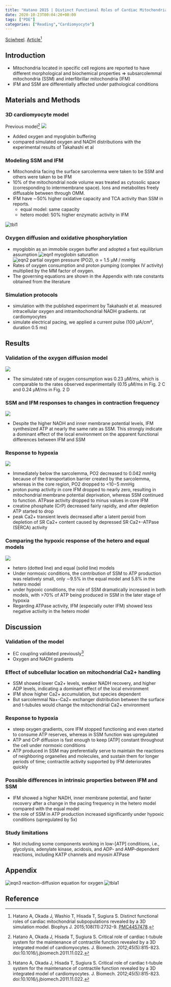 ```yaml
---
title: "Hatano 2015 | Distinct Functional Roles of Cardiac Mitochondrial Subpopulations Revealed by a 3D Simulation Model"
date: 2020-10-23T00:04:20+08:00
tags: ["PDE"]
categories: ["Reading","Cardiomyocyte"]
---
```


[Sciwheel](https://sciwheel.com/work/#/items/3609754). [Article](https://www.ncbi.nlm.nih.gov/pmc/articles/PMC4457478/)[^Hatano2015]

<!--more-->

## Introduction
* Mitochondria located in specific cell regions are reported to have different morphological and biochemical properties => subsarcolemmal mitochondria (SSM) and interfibrillar mitochondria (IFM)
* IFM and SSM are differentially affected under pathological conditions

## Materials and Methods
### 3D cardiomyocyte model
Previous model[^Hatano2012]
![](https://els-jbs-prod-cdn.literatumonline.com/cms/attachment/1af0ec73-23a6-40f9-b4b8-fd72dff6e129/gr1_lrg.jpg)
* Added oxygen and myoglobin buffering
* compared simulated oxygen and NADH distributions with the experimental results of Takahashi et al

### Modeling SSM and IFM
* Mitochondria facing the surface sarcolemma were taken to be SSM and others were taken to be IFM
* 10% of the mitochondrial node volume was treated as cytosolic space (corresponding to intermembrane space). Ions and metabolites freely diffusable between through OMM.
* IFM have ∼50% higher oxidative capacity and TCA activity than SSM in reports.
    * equal model: same capacity
    * hetero model: 50% higher enzymatic activity in IFM

![tbl1](https://user-images.githubusercontent.com/40054455/86618472-8d79a200-bfeb-11ea-8d33-41d97829b630.png)

### Oxygen diffusion and oxidative phosphorylation
* myoglobin as an immobile oxygen buffer and adopted a fast equilibrium assumption
  ![eqn1 myoglobin saturation](https://user-images.githubusercontent.com/40054455/86618462-8b174800-bfeb-11ea-840a-39791951b1ea.png)
  ![eqn2 partial oxygen pressure (PO2)](https://user-images.githubusercontent.com/40054455/86618467-8c487500-bfeb-11ea-8733-f9b5d17dd101.png), α = 1.5 μM / mmHg
* Rates of oxygen consumption and proton pumping (complex IV activity) multiplied by the MM factor of oxygen.
* The governing equations are shown in the Appendix with rate constants obtained from the literature
### Simulation protocols
* simulation with the published experiment by Takahashi et al. measured intracellular oxygen and intramitochondrial NADH gradients. rat cardiomyocytes
* simulate electrical pacing, we applied a current pulse (100 μA/cm², duration 0.5 ms)

## Results
### Validation of the oxygen diffusion model
![](https://els-jbs-prod-cdn.literatumonline.com/cms/attachment/c5a62901-6725-44f2-b70d-eb5ab6bf9210/gr2_lrg.jpg)
* The simulated rate of oxygen consumption was 0.23 μM/ms, which is comparable to the rates observed experimentally (0.15 μM/ms in Fig. 2 C and 0.24 μM/ms in Fig. 2 D

### SSM and IFM responses to changes in contraction frequency
![](https://els-jbs-prod-cdn.literatumonline.com/cms/attachment/2cd7fdd1-09d2-4d8f-b4fc-b759e90ee888/gr3_lrg.jpg)
* Despite the higher NADH and inner membrane potential levels, IFM synthesized ATP at nearly the same rate as SSM. This strongly indicate a dominant effect of the local environment on the apparent functional differences between IFM and SSM

### Response to hypoxia
![](https://els-jbs-prod-cdn.literatumonline.com/cms/attachment/4245ae5a-63ce-411c-8b57-b819e1a31c61/gr4_lrg.jpg)
* Immediately below the sarcolemma, PO2 decreased to 0.042 mmHg because of the transportation barrier created by the sarcolemma, whereas in the core region, PO2 dropped to <10−5 mmHg
* proton pump activity in core IFM dropped to nearly zero, resulting in mitochondrial membrane potential deprivation, whereas SSM continued to function. ATPase activity dropped to minus values in core IFM
* creatine phosphate (CrP) decreased fairly rapidly, and after depletion ATP started to drop
* peak Ca2+ transient levels decreased after a latent peroid from depletion of SR Ca2+ content caused by depressed SR Ca2+-ATPase (SERCA) activity
### Comparing the hypoxic response of the hetero and equal models
![](https://els-jbs-prod-cdn.literatumonline.com/cms/attachment/238e4166-a176-4e64-8b3f-e2f2e0188f26/gr5_lrg.jpg)
* hetero (dotted line) and equal (solid line) models
* Under normoxic conditions, the contribution of SSM to ATP production was relatively small, only ∼9.5% in the equal model and 5.8% in the hetero model
* under hypoxic conditions, the role of SSM dramatically increased in both models, with >70% of ATP being produced in SSM in the later stage of hypoxia
* Regarding ATPase activity, IFM (especially outer IFM) showed less negative activity in the hetero model

## Discussion
### Validation of the model
* EC coupling validated previously[^Hatano2012]
* Oxygen and NADH gradients
### Effect of subcellular location on mitochondrial Ca2+ handling
* SSM showed lower Ca2+ levels, weaker NADH recovery, and higher ADP levels, indicating a dominant effect of the local environment
* IFM show higher Ca2+ accumulation, but species dependent
* But sarcolemmal Na+-Ca2+ exchanger distribution between the surface and t-tubules would change the mitochondrial Ca2+ environment
### Response to hypoxia
* steep oxygen gradients, core IFM stopped functioning and even started to consume ATP reserves, whereas in SSM function was upregulated
* ATP and CrP diffusion is fast enough to keep [ATP] constant throughout the cell under normoxic conditions
* ATP produced in SSM may preferentially serve to maintain the reactions of neighboring organelles and molecules, and sustain them for longer periods of time; contractile activity supported by IFM deteriorates quickly
### Possible differences in intrinsic properties between IFM and SSM
* IFM showed a higher NADH, inner membrane potential, and faster recovery after a change in the pacing frequency in the hetero model compared with the equal model
* the role of SSM in ATP production increased significantly under hypoxic conditions (upregulated by 5x)
### Study limitations
* Not including some components working in low-[ATP] conditions, i.e., glycolysis, adenylate kinase, acidosis, and ADP- and AMP-dependent reactions, including KATP channels and myosin ATPase
## Appendix
![eqn3 reaction-diffusion equation for oxygen](https://user-images.githubusercontent.com/40054455/86618469-8ce10b80-bfeb-11ea-8e27-962915f9f10d.png)
![tbla1](https://user-images.githubusercontent.com/40054455/86618474-8d79a200-bfeb-11ea-8fad-00819614d18f.png)

## Reference
[^Hatano2015]: Hatano A, Okada J, Washio T, Hisada T, Sugiura S. Distinct functional roles of cardiac mitochondrial subpopulations revealed by a 3D simulation model. Biophys J. 2015;108(11):2732-9. [PMC4457478](https://www.ncbi.nlm.nih.gov/pmc/articles/PMC4457478/).

[^Hatano2012]: Hatano A, Okada J, Hisada T, Sugiura S. Critical role of cardiac t-tubule system for the maintenance of contractile function revealed by a 3D integrated model of cardiomyocytes. J. Biomech. 2012;45(5):815-823. doi:10.1016/j.jbiomech.2011.11.022.
